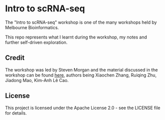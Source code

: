 # Intro to scRNA-seq

The "Intro to scRNA-seq" workshop is one of the many workshops held by Melbourne Bioinformatics.

This repo represents what I learnt during the workshop, my notes and further self-driven exploration.

## Credit

The workshop was led by Steven Morgan and the material discussed in the workshop can be found [here](https://melbintgen.github.io/Intro-to-scRNA-seq-analysis/scRNAseq_workshop.html), authors being Xiaochen Zhang, Ruiqing Zhu, Jiadong Mao, Kim-Anh Lê Cao.

## License

This project is licensed under the Apache License 2.0 - see the LICENSE file for details.

